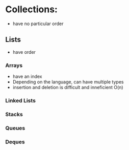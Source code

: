 # Collections: 

 - have no particular order

## Lists
 - have order
 ### Arrays
  - have an index
  - Depending on the language, can have multiple types 
  - insertion and deletion is difficult and inneficient O(n)
 ### Linked Lists
 ### Stacks
 ### Queues
 ### Deques